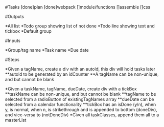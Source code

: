#Tasks
[done]plan
[done]webpack
[]module/functions
[]assemble
[]css

#Outputs

*All list
*Todo group showing list of not done
*Todo line showing text and tickbox
*Default group

#Inputs

*Group/tag name
*Task name
*Due date

#Steps

*Given a tagName, create a div with an autoId, this div will hold tasks later
**autoId to be generated by an idCounter
**A tagName can be non-unique, and but cannot be blank

*Given a taskName, tagName, dueDate, create div with a tickBox
**taskName can be non-unique, and but cannot be blank
**tagName to be selected from a radioButton of existingTagNames array
**dueDate can be selected from a calendar functionality
**tickBox has an isDone (y/n), when y, is normal, when n, is strikethrough and is appended to bottom (doneDiv), and vice-versa to (notDoneDiv)
*Given all taskClasses, append them all to a masterList

